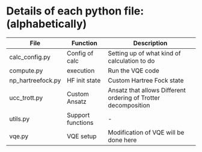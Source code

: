 # Details of each python file: (alphabetically)

| File              | Function          | Description                                   |
|-------------------|---------------    |--------------------------------------------   |
| calc_config.py    | Config of calc    | Setting up of what kind of calculation to do  |
| compute.py        | execution         | Run the VQE code                              |
| np_hartreefock.py | HF init state     | Custom Hartree Fock state                     |
| ucc_trott.py      | Custom Ansatz     | Ansatz that allows Different ordering of Trotter decomposition |
| utils.py          | Support functions | -                                             |
| vqe.py            | VQE setup         | Modification of VQE will be done here         |